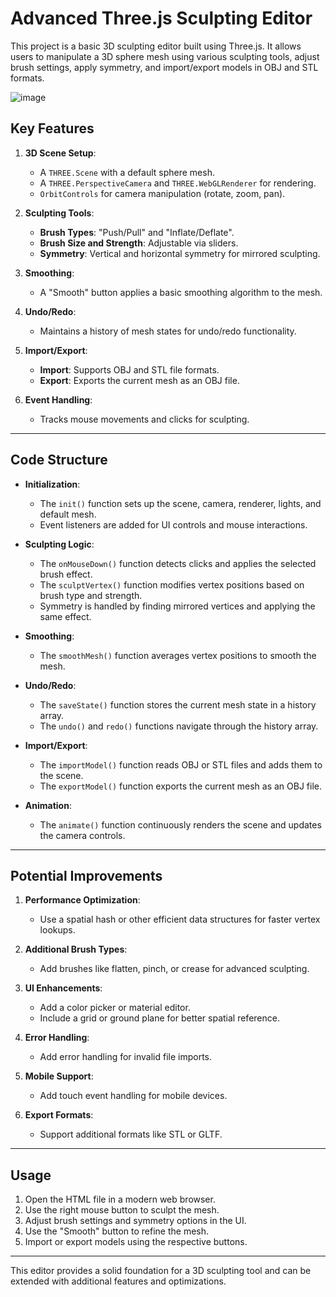 # Advanced Three.js Sculpting Editor

This project is a basic 3D sculpting editor built using Three.js. It allows users to manipulate a 3D sphere mesh using various sculpting tools, adjust brush settings, apply symmetry, and import/export models in OBJ and STL formats.

![image](https://github.com/user-attachments/assets/680a9715-191e-47cd-b7a3-82dfd11a7bd1)


## **Key Features**

1. **3D Scene Setup**:
   - A `THREE.Scene` with a default sphere mesh.
   - A `THREE.PerspectiveCamera` and `THREE.WebGLRenderer` for rendering.
   - `OrbitControls` for camera manipulation (rotate, zoom, pan).

2. **Sculpting Tools**:
   - **Brush Types**: "Push/Pull" and "Inflate/Deflate".
   - **Brush Size and Strength**: Adjustable via sliders.
   - **Symmetry**: Vertical and horizontal symmetry for mirrored sculpting.

3. **Smoothing**:
   - A "Smooth" button applies a basic smoothing algorithm to the mesh.

4. **Undo/Redo**:
   - Maintains a history of mesh states for undo/redo functionality.

5. **Import/Export**:
   - **Import**: Supports OBJ and STL file formats.
   - **Export**: Exports the current mesh as an OBJ file.

6. **Event Handling**:
   - Tracks mouse movements and clicks for sculpting.

---

## **Code Structure**

- **Initialization**:
  - The `init()` function sets up the scene, camera, renderer, lights, and default mesh.
  - Event listeners are added for UI controls and mouse interactions.

- **Sculpting Logic**:
  - The `onMouseDown()` function detects clicks and applies the selected brush effect.
  - The `sculptVertex()` function modifies vertex positions based on brush type and strength.
  - Symmetry is handled by finding mirrored vertices and applying the same effect.

- **Smoothing**:
  - The `smoothMesh()` function averages vertex positions to smooth the mesh.

- **Undo/Redo**:
  - The `saveState()` function stores the current mesh state in a history array.
  - The `undo()` and `redo()` functions navigate through the history array.

- **Import/Export**:
  - The `importModel()` function reads OBJ or STL files and adds them to the scene.
  - The `exportModel()` function exports the current mesh as an OBJ file.

- **Animation**:
  - The `animate()` function continuously renders the scene and updates the camera controls.

---

## **Potential Improvements**

1. **Performance Optimization**:
   - Use a spatial hash or other efficient data structures for faster vertex lookups.

2. **Additional Brush Types**:
   - Add brushes like flatten, pinch, or crease for advanced sculpting.

3. **UI Enhancements**:
   - Add a color picker or material editor.
   - Include a grid or ground plane for better spatial reference.

4. **Error Handling**:
   - Add error handling for invalid file imports.

5. **Mobile Support**:
   - Add touch event handling for mobile devices.

6. **Export Formats**:
   - Support additional formats like STL or GLTF.

---

## **Usage**

1. Open the HTML file in a modern web browser.
2. Use the right mouse button to sculpt the mesh.
3. Adjust brush settings and symmetry options in the UI.
4. Use the "Smooth" button to refine the mesh.
5. Import or export models using the respective buttons.

---

This editor provides a solid foundation for a 3D sculpting tool and can be extended with additional features and optimizations.
